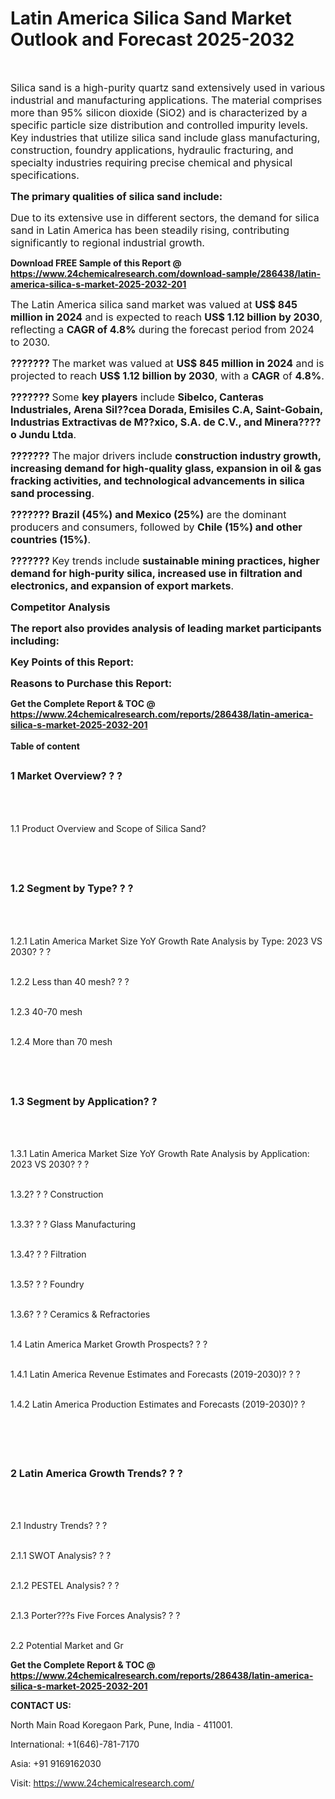 <h1>Latin America Silica Sand Market Outlook and Forecast 2025-2032</h1><br/><p><span style="font-size:16px">Silica sand is a high-purity quartz sand extensively used in various industrial and manufacturing applications. The material comprises more than 95% silicon dioxide (SiO2) and is characterized by a specific particle size distribution and controlled impurity levels. Key industries that utilize silica sand include glass manufacturing, construction, foundry applications, hydraulic fracturing, and specialty industries requiring precise chemical and physical specifications.</span></p><p><span style="font-size:16px"><strong>The primary qualities of silica sand include:</strong></span></p><p><span style="font-size:16px">Due to its extensive use in different sectors, the demand for silica sand in Latin America has been steadily rising, contributing significantly to regional industrial growth.</span></p><div><b>Download FREE Sample of this Report @ <a href="https://www.24chemicalresearch.com/download-sample/286438/latin-america-silica-s-market-2025-2032-201">https://www.24chemicalresearch.com/download-sample/286438/latin-america-silica-s-market-2025-2032-201</a></b></div><p><span style="font-size:16px">The Latin America silica sand market was valued at <strong>US$ 845 million in 2024</strong> and is expected to reach <strong>US$ 1.12 billion by 2030</strong>, reflecting a <strong><strong>CAGR</strong> of 4.8%</strong> during the forecast period from 2024 to 2030.</span></p><p><span style="font-size:16px"><strong>??????? </strong>The market was valued at <strong>US$ 845 million in 2024</strong> and is projected to reach <strong>US$ 1.12 billion by 2030</strong>, with a <strong>CAGR</strong> of <strong>4.8%</strong>.</span></p><p><span style="font-size:16px"><strong>??????? </strong>Some <strong>key players</strong> include <strong>Sibelco, Canteras Industriales, Arena Sil??cea Dorada, Emisiles C.A, Saint-Gobain, Industrias Extractivas de M??xico, S.A. de C.V., and Minera????o Jundu Ltda</strong>.</span></p><p><span style="font-size:16px"><strong>??????? </strong>The major drivers include <strong>construction industry growth, increasing demand for high-quality glass, expansion in oil & gas fracking activities, and technological advancements in silica sand processing</strong>.</span></p><p><span style="font-size:16px"><strong>??????? Brazil (45%) and Mexico (25%)</strong> are the dominant producers and consumers, followed by <strong>Chile (15%) and other countries (15%)</strong>.</span></p><p><span style="font-size:16px"><strong>??????? </strong>Key trends include <strong>sustainable mining practices, higher demand for high-purity silica, increased use in filtration and electronics, and expansion of export markets</strong>.</span></p><p><span style="font-size:16px"><strong>Competitor Analysis</strong></span></p><p><span style="font-size:16px"><strong>The report also provides analysis of leading market participants including:</strong></span></p><p><span style="font-size:16px"><strong>Key Points of this Report:</strong></span></p><p><span style="font-size:16px"><strong>Reasons to Purchase this Report:</strong></span></p><div><b>Get the Complete Report & TOC @ <a href="https://www.24chemicalresearch.com/reports/286438/latin-america-silica-s-market-2025-2032-201">https://www.24chemicalresearch.com/reports/286438/latin-america-silica-s-market-2025-2032-201</a></b></div><br><b>Table of content</b><p><h2><span style="font-size:16px"><strong>1 Market Overview? ? ? </strong></span></h2><br />
 
 <br />
 
 <p>1.1 Product Overview and Scope of Silica Sand? </p><br />
 
 <br />
 
 <h2><strong><span style="font-size:16px">1.2 Segment by Type? ? ? </span></strong></h2><br />
 
 <br />
 
 <p>1.2.1 Latin America Market Size YoY Growth Rate Analysis by Type: 2023 VS 2030? ? ? <br /><br />
 
 1.2.2 Less than 40 mesh? ? ? <br /><br />
 
 1.2.3 40-70 mesh<br /><br />
 
 1.2.4 More than 70 mesh<br /><br />
 
 <br />
 
 <h2><span style="font-size:16px"><strong>1.3 Segment by Application? ? </strong></span></h2><br />
 
 <br />
 
 <p>1.3.1 Latin America Market Size YoY Growth Rate Analysis by Application: 2023 VS 2030? ? ? <br /><br />
 
 1.3.2? ? ? Construction<br /><br />
 
 1.3.3? ? ? Glass Manufacturing<br /><br />
 
 1.3.4? ? ? Filtration<br /><br />
 
 1.3.5? ? ? Foundry<br /><br />
 
 1.3.6? ? ? Ceramics & Refractories<br /><br />
 
 1.4 Latin America Market Growth Prospects? ? ? <br /><br />
 
 1.4.1 Latin America Revenue Estimates and Forecasts (2019-2030)? ? ? <br /><br />
 
 1.4.2 Latin America Production Estimates and Forecasts (2019-2030)? ? </p><br />
 
 <br />
 
 <h2><span style="font-size:16px"><strong>2 Latin America Growth Trends? ? ? </strong></span></h2><br />
 
 <br />
 
 <p>2.1 Industry Trends? ? ? <br /><br />
 
 2.1.1 SWOT Analysis? ? ? <br /><br />
 
 2.1.2 PESTEL Analysis? ? ? <br /><br />
 
 2.1.3 Porter???s Five Forces Analysis? ? ? <br /><br />
 
 2.2 Potential Market and Gr<br><div><b>Get the Complete Report & TOC @ <a href="https://www.24chemicalresearch.com/reports/286438/latin-america-silica-s-market-2025-2032-201">https://www.24chemicalresearch.com/reports/286438/latin-america-silica-s-market-2025-2032-201</a></b></div></p>
 
 <b>CONTACT US:</b><br>
 
 North Main Road Koregaon Park, Pune, India - 411001.<br/>
 
 International: +1(646)-781-7170<br/>
 
 Asia: +91 9169162030<br/>
 
 Visit: <a href="https://www.24chemicalresearch.com/">https://www.24chemicalresearch.com/</a>
 
 <br>